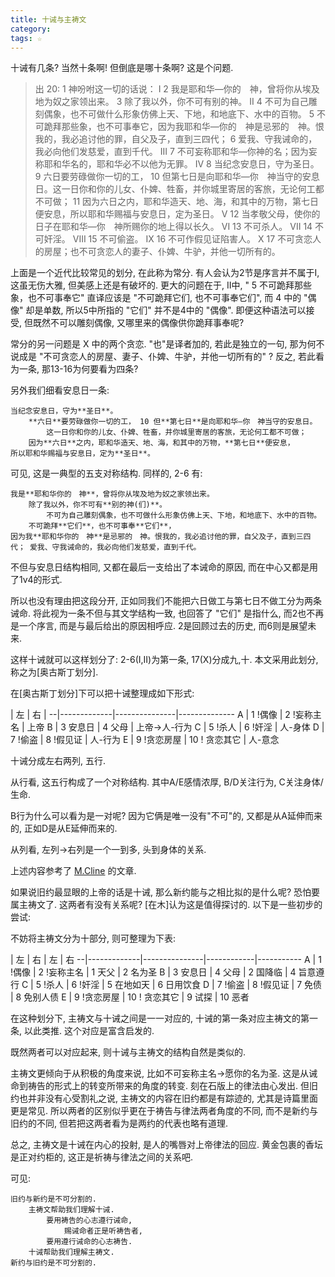```yaml
---
title: 十诫与主祷文
category:
tags: ☆
---
```


十诫有几条? 当然十条啊! 但倒底是哪十条啊? 这是个问题.

> 出 20: 1 神吩咐这一切的话说：
I 2 我是耶和华―你的　神，曾将你从埃及地为奴之家领出来。 3 除了我以外，你不可有别的神。
II 4 不可为自己雕刻偶象，也不可做什么形象仿佛上天、下地，和地底下、水中的百物。 5 不可跪拜那些象，也不可事奉它，因为我耶和华―你的　神是忌邪的　神。恨我的，我必追讨他的罪，自父及子，直到三四代； 6 爱我、守我诫命的，我必向他们发慈爱，直到千代。
III 7 不可妄称耶和华―你神的名；因为妄称耶和华名的，耶和华必不以他为无罪。
IV 8 当纪念安息日，守为圣日。 9 六日要劳碌做你一切的工， 10 但第七日是向耶和华―你　神当守的安息日。这一日你和你的儿女、仆婢、牲畜，并你城里寄居的客旅，无论何工都不可做； 11 因为六日之内，耶和华造天、地、海，和其中的万物，第七日便安息，所以耶和华赐福与安息日，定为圣日。
V 12 当孝敬父母，使你的日子在耶和华―你　神所赐你的地上得以长久。
VI 13 不可杀人。
VII 14 不可奸淫。
VIII 15 不可偷盗。
IX 16 不可作假见证陷害人。
X 17 不可贪恋人的房屋；也不可贪恋人的妻子、仆婢、牛驴，并他一切所有的。

上面是一个近代比较常见的划分, 在此称为常分. 有人会认为2节是序言并不属于I, 这虽无伤大雅, 但美感上还是有破坏的. 更大的问题在于, II中, " 5 不可跪拜那些象，也不可事奉它" 直译应该是 "不可跪拜它们, 也不可事奉它们", 而 4 中的 "偶像" 却是单数, 所以5中所指的 "它们" 并不是4中的 "偶像". 即便这种语法可以接受, 但既然不可以雕刻偶像, 又哪里来的偶像供你跪拜事奉呢?

常分的另一问题是 X 中的两个贪恋. "也"是译者加的, 若此是独立的一句, 那为何不说成是 "不可贪恋人的房屋、妻子、仆婢、牛驴，并他一切所有的" ? 反之, 若此看为一条, 那13-16为何要看为四条?

另外我们细看安息日一条:

    当纪念安息日，守为**圣日**。
        **六日**要劳碌做你一切的工， 10 但**第七日**是向耶和华―你　神当守的安息日。
            这一日你和你的儿女、仆婢、牲畜，并你城里寄居的客旅，无论何工都不可做；
        因为**六日**之内，耶和华造天、地、海，和其中的万物，**第七日**便安息，
    所以耶和华赐福与安息日，定为**圣日**。

可见, 这是一典型的五支对称结构. 同样的, 2-6 有:

```
我是**耶和华你的　神**，曾将你从埃及地为奴之家领出来。
    除了我以外，你不可有**别的神(们)**。
        不可为自己雕刻偶象，也不可做什么形象仿佛上天、下地，和地底下、水中的百物。
    不可跪拜**它们**，也不可事奉**它们**，
因为我**耶和华你的　神**是忌邪的　神。恨我的，我必追讨他的罪，自父及子，直到三四代； 爱我、守我诫命的，我必向他们发慈爱，直到千代。
```

不但与安息日结构相同, 又都在最后一支给出了本诫命的原因, 而在中心又都是用了1v4的形式.

所以也没有理由把这段分开, 正如同我们不能把六日做工与第七日不做工分为两条诫命. 将此视为一条不但与其文学结构一致, 也回答了 "它们" 是指什么, 而2也不再是一个序言, 而是与最后给出的原因相呼应. 2是回顾过去的历史, 而6则是展望未来.

这样十诫就可以这样划分了: 2-6(I,II)为第一条, 17(X)分成九,十. 本文采用此划分, 称之为[奥古斯丁划分].

在[奥古斯丁划分]下可以把十诫整理成如下形式:

  | 左           | 右            |
--|-------------|---------------|--------------
A | 1 !偶像     | 2 !妄称主名   | 上帝
B | 3 安息日    | 4 父母        | 上帝->人-行为
C | 5 !杀人     | 6 !奸淫       | 人-身体
D | 7 !偷盗     | 8 !假见证     | 人-行为
E | 9 !贪恋房屋 | 10 ! 贪恋其它 | 人-意念

十诫分成左右两列, 五行.

从行看, 这五行构成了一个对称结构. 其中A/E感情浓厚, B/D关注行为, C关注身体/生命.

B行为什么可以看为是一对呢? 因为它俩是唯一没有"不可"的, 又都是从A延伸而来的, 正如D是从E延伸而来的.

从列看, 左列->右列是一个一到多, 头到身体的关系.

上述内容参考了  [M.Cline](http://www.chaver.com/Before%20Chapter%20and%20Verse/Part%201%20PDF.pdf) 的文章.

如果说旧约最显眼的上帝的话是十诫, 那么新约能与之相比拟的是什么呢? 恐怕要属主祷文了. 这两者有没有关系呢? [在木]认为这是值得探讨的. 以下是一些初步的尝试:

不妨将主祷文分为十部分, 则可整理为下表:

  | 左          | 右            | 左         | 右
--|-------------|---------------|------------|-----------
A | 1 !偶像     | 2 !妄称主名   | 1 天父     | 2 名为圣
B | 3 安息日    | 4 父母        | 2 国降临   | 4 旨意遵行
C | 5 !杀人     | 6 !奸淫       | 5 在地如天 | 6 日用饮食
D | 7 !偷盗     | 8 !假见证     | 7 免债     | 8 免别人债
E | 9 !贪恋房屋 | 10 ! 贪恋其它 | 9 试探     | 10 恶者

在这种划分下, 主祷文与十诫之间是一一对应的, 十诫的第一条对应主祷文的第一条, 以此类推. 这个对应是富含启发的.

既然两者可以对应起来, 则十诫与主祷文的结构自然是类似的.

主祷文更倾向于从积极的角度来说, 比如不可妄称主名->愿你的名为圣. 这是从诫命到祷告的形式上的转变所带来的角度的转变. 刻在石版上的律法由心发出. 但旧约也并非没有心受割礼之说, 主祷文的内容在旧约都是有踪迹的, 尤其是诗篇里面更是常见. 所以两者的区别似乎更在于祷告与律法两者角度的不同, 而不是新约与旧约的不同, 但若把这两者看为是两约的代表也略有道理.

总之, 主祷文是十诫在内心的投射, 是人的嘴唇对上帝律法的回应. 黄金包裹的香坛是正对约柜的, 这正是祈祷与律法之间的关系吧.

可见:

```
旧约与新约是不可分割的.
    主祷文帮助我们理解十诫.
        要用祷告的心志遵行诫命,
            赐诫命者正是听祷告者,
        要用遵行诫命的心志祷告.
    十诫帮助我们理解主祷文.
新约与旧约是不可分割的.
```
